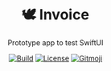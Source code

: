 <div align='center'>

  <h1>🕊️ Invoice</h1>
  <p>Prototype app to test SwiftUI</p>

  [![Build](https://img.shields.io/github/workflow/status/nurodev/invoice/%F0%9F%94%A8%20Build?label=%20&logo=Swift&logoColor=white&style=for-the-badge)](https://github.com/NuroDev/atlas/actions?query=workflow%3A%22%F0%9F%9A%80+Engine+%28Windows%29%22) 
  [![License](https://img.shields.io/badge/%20%F0%9F%93%84%20mit-blue.svg?longCache=true&style=for-the-badge)](https://opensource.org/licenses/MIT) 
  [![Gitmoji](https://img.shields.io/badge/-%20%F0%9F%98%9C-FFDD67.svg?longCache=true&style=for-the-badge)](https://gitmoji.carloscuesta.me/) 

  <br />
</div>
